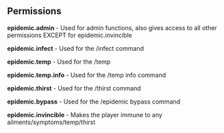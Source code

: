 ## Permissions

**epidemic.admin** - Used for admin functions, also gives access to all other permissions EXCEPT for epidemic.invincible

**epidemic.infect** - Used for the /infect command

**epidemic.temp** - Used for the /temp

**epidemic.temp.info** - Used for the /temp info command

**epidemic.thirst** - Used for the /thirst command

**epidemic.bypass** - Used for the /epidemic bypass command

**epidemic.invincible** - Makes the player immune to any ailments/symptoms/temp/thirst
